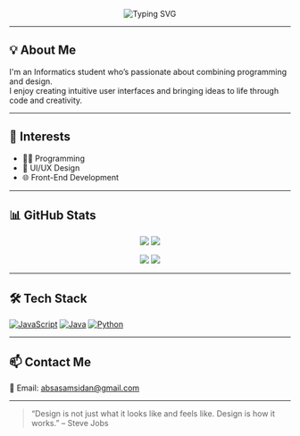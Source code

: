 <p align="center">
  <img src="https://readme-typing-svg.demolab.com?font=Fira+Code&size=30&duration=4000&pause=1000&center=true&width=500&lines=Hi+there!+I'm+Enzokulin;Informatics+Student;UI%2FUX+and+Web+Dev+Enthusiast" alt="Typing SVG" />
</p>

---

## 💡 About Me

I'm an Informatics student who’s passionate about combining programming and design.  
I enjoy creating intuitive user interfaces and bringing ideas to life through code and creativity.

---

## 🎯 Interests

- 👨‍💻 Programming  
- 🎨 UI/UX Design  
- 🌐 Front-End Development  

---

## 📊 GitHub Stats



<p align="center">
  <img src="https://github-readme-stats.vercel.app/api?username=enzw&show_icons=true&theme=radical" />
  <img src="https://github-profile-trophy.vercel.app/?username=enzw&theme=radical&margin-w=10&no-bg=true&no-frame=true" />
</p>

<p align="center">
  <img src="https://streak-stats.demolab.com?user=enzw&theme=radical&hide_border=true" />
  <img src="https://github-readme-stats.vercel.app/api/top-langs/?username=enzw&layout=compact&theme=radical" />
</p>


---

## 🛠 Tech Stack

[![JavaScript](https://img.shields.io/badge/-JavaScript-F7DF1E?style=flat&logo=javascript&logoColor=black)](https://developer.mozilla.org/en-US/docs/Web/JavaScript)
[![Java](https://img.shields.io/badge/-Java-007396?style=flat&logo=java&logoColor=white)](https://developer.mozilla.org/en-US/docs/Glossary/Java)
[![Python](https://img.shields.io/badge/-Python-3776AB?style=flat&logo=python&logoColor=white)](https://developer.mozilla.org/en-US/docs/Glossary/Python)

---

## 📫 Contact Me

📧 Email: [absasamsidan@gmail.com](mailto:absasamsidan@gmail.com)

---

> “Design is not just what it looks like and feels like. Design is how it works.” – Steve Jobs
